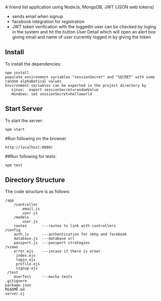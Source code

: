 A friend list application using NodeJs, MongoDB, JWT (JSON web tokens)

* sends email when signup
* facebook integration for registration
* JWT token verification with the loggedIn user can be checked by loging in the system and hit
  the button User Detail which will open an alert box giving email and name of user currently logged in
  by giving the token

## Install
To install the dependencies:

    npm install
    populate environment variables "sessionSecret" and "SECRET" with some random alphabetical values
    Environment variables can be exported in the project directory by
       Linux:  export sessionSecret=randomValue
       Windows: set sessionSecret=helloworld

## Start Server
To start the server:

    npm start

#Run following on the browser

    http://localhost:8080/

##Run following for tests:<br>

    npm test


## Directory Structure
The code structure is as follows:

    /app
        /controller
            email.js
            user.js
        /models
            user.js
    	routes       ---routes to link with controllers
	/config
		auth.js      ---authentication for smtp and facebook
		database.js  ---database url
		passport.js  ---passport strategies
    /views
    	error.ejs    ---incase if there is eroor
         index.ejs
         login.ejs
         profile.ejs
         signup.ejs
     /test
        UserTest     ---mocha tests
    .gitignore
    package.json
    README.md
    server.sj


